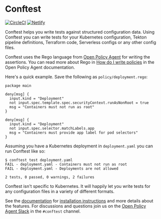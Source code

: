 # Conftest

[![CircleCI](https://circleci.com/gh/instrumenta/conftest.svg?style=svg)](https://circleci.com/gh/instrumenta/conftest) [![Netlify](https://api.netlify.com/api/v1/badges/6a0aee44-2654-43d5-8558-ea1b8a9e6c43/deploy-status)](https://app.netlify.com/sites/quirky-almeida-4e0967/deploys)

Conftest helps you write tests against structured configuration data. Using Conftest you can
write tests for your Kubernetes configuration, Tekton pipeline definitions, Terraform code,
Serverless configs or any other config files.

Conftest uses the Rego language from [Open Policy Agent](https://www.openpolicyagent.org/) for writing
the assertions. You can read more about Rego in [How do I write policies](https://www.openpolicyagent.org/docs/how-do-i-write-policies.html)
in the Open Policy Agent documentation.

Here's a quick example. Save the following as `policy/deployment.rego`:

```rego
package main

deny[msg] {
  input.kind = "Deployment"
  not input.spec.template.spec.securityContext.runAsNonRoot = true
  msg = "Containers must not run as root"
}

deny[msg] {
  input.kind = "Deployment"
  not input.spec.selector.matchLabels.app
  msg = "Containers must provide app label for pod selectors"
}
```

Assuming you have a Kubernetes deployment in `deployment.yaml` you can run Conftest like so:

```console
$ conftest test deployment.yaml
FAIL - deployment.yaml - Containers must not run as root
FAIL - deployment.yaml - Deployments are not allowed

2 tests, 0 passed, 0 warnings, 2 failures
```

Conftest isn't specific to Kubernetes. It will happily let you write tests for any configuration files in a variety of different formats.

See the [documentation](https://www.conftest.dev/) for [installation instructions](https://www.conftest.dev/install/) and
more details about the features. For discussions and questions join us on the [Open Policy Agent Slack](https://slack.openpolicyagent.org/)
in the `#conftest` channel.



